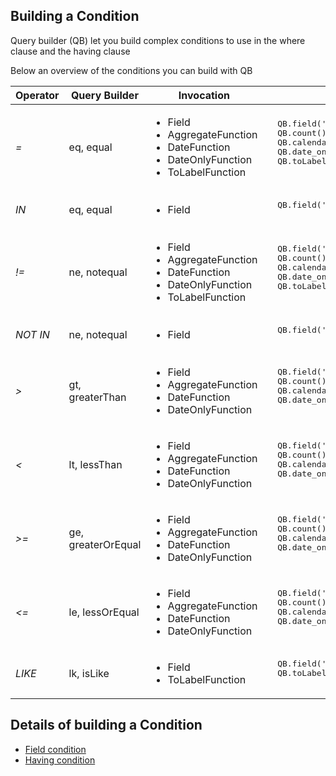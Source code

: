 ## Building a Condition

Query builder (QB) let you build complex conditions to use in the where clause and the having clause 

Below an overview of the conditions you can build with QB

<table>
<thead>
<tr>
  <th>Operator</th>
  <th>Query Builder</th>
  <th>Invocation</th>
  <th>Example</th>
</tr>
</thead>
<tbody><tr>
  <td><em>=</em></td>
  <td>eq, equal</td>
  <td>
    <ul>
      <li>Field</li>
      <li>AggregateFunction</li>
      <li>DateFunction</li>
      <li>DateOnlyFunction</li>
      <li>ToLabelFunction</li>
    </ul>
  </td>
  <td><pre lang="apex">
  QB.field('Name').eq('Value') // Field - SOQL : Name = 'Value'
  QB.count().eq(1) // AggregateFunction - SOQL : COUNT() = 1
  QB.calendar_month('CreatedDate').eq(1) // DateFunction - SOQL : CALENDAR_MONTH(CreatedDate) = 1
  QB.date_only('CreatedDate').eq(Date.newinstance(1960, 2, 17)) // DateOnlyFunction - SOQL : DATE_ONLY(CreatedDate) = '1960-2-17'
  QB.toLabel('Name').eq('My Name') // ToLabelFunction - SOQL : toLabel(Name) = 'My Name'
  </pre></td>
</tr>
<tr></tr>
<tr>
  <td><em>IN</em></td>
  <td>eq, equal</td>
  <td>  
    <ul>
      <li>Field</li>
    </ul>
  </td>
  <td><pre lang="apex">
  QB.field('Name').eq(new List&lt;String&gt;{'Value1','Value2'}) // Field - SOQL : Name IN ('Value1','Value2')
  </pre></td>
</tr>
<tr></tr>
<tr>
  <td><em>!=</em></td>
  <td>ne, notequal</td>
  <td>
    <ul>
      <li>Field</li>
      <li>AggregateFunction</li>
      <li>DateFunction</li>
      <li>DateOnlyFunction</li>
      <li>ToLabelFunction</li>
    </ul>
  </td>
  <td><pre lang="apex">
  QB.field('Name').ne('Value') // Field - SOQL : Name != 'Value'
  QB.count().ne(1) // AggregateFunction - SOQL : COUNT() != 1
  QB.calendar_month('CreatedDate').ne(1) // DateFunction - SOQL : CALENDAR_MONTH(CreatedDate) != 1
  QB.date_only('CreatedDate').ne(Date.newinstance(1960, 2, 17)) // DateOnlyFunction - SOQL : DATE_ONLY(CreatedDate) != '1960-2-17'
  QB.toLabel('Name').ne('My Name') // ToLabelFunction - SOQL : toLabel(Name) != 'My Name'
  </pre></td>
</tr>
<tr></tr>
<tr>
  <td><em>NOT IN</em></td>
  <td>ne, notequal</td>
  <td>    
    <ul>
      <li>Field</li>
    </ul>
  </td>
  <td><pre lang="apex">
  QB.field('Name').ne(new List&lt;String&gt;{'Value1','Value2'}) // Field - SOQL : Name NOT IN ('Value1','Value2')
  </pre></td>
</tr>
<tr></tr>
<tr>
  <td><em>&gt;</em></td>
  <td>gt, greaterThan</td>
  <td>  
    <ul>
      <li>Field</li>
      <li>AggregateFunction</li>
      <li>DateFunction</li>
      <li>DateOnlyFunction</li>
    </ul>
  </td>
  <td><pre lang="apex">
  QB.field('Name').gt('Value') // Field - SOQL : Name &gt; 'Value'
  QB.count().gt(1) // AggregateFunction - SOQL : COUNT() &gt; 1
  QB.calendar_month('CreatedDate').gt(1) // DateFunction - SOQL : CALENDAR_MONTH(CreatedDate) &gt; 1
  QB.date_only('CreatedDate').gt(Date.newinstance(1960, 2, 17)) // DateOnlyFunction - SOQL : DATE_ONLY(CreatedDate) &gt; '1960-2-17'
  </pre></td>
</tr>
<tr></tr>
<tr>
  <td><em>&lt;</em></td>
  <td>lt, lessThan</td>
  <td>  
    <ul>
      <li>Field</li>
      <li>AggregateFunction</li>
      <li>DateFunction</li>
      <li>DateOnlyFunction</li>
    </ul>
  </td>
  <td><pre lang="apex">
  QB.field('Name').lt('Value') // Field - SOQL : Name &lt; 'Value'
  QB.count().lt(1) // AggregateFunction - SOQL : COUNT() &lt; 1
  QB.calendar_month('CreatedDate').lt(1) // DateFunction - SOQL : CALENDAR_MONTH(CreatedDate) &lt; 1
  QB.date_only('CreatedDate').lt(Date.newinstance(1960, 2, 17)) // DateOnlyFunction - SOQL : DATE_ONLY(CreatedDate) &lt; '1960-2-17'
  </pre></td>
</tr>
<tr></tr>
<tr>
  <td><em>&gt;=</em></td>
  <td>ge, greaterOrEqual</td>
  <td>  
    <ul>
      <li>Field</li>
      <li>AggregateFunction</li>
      <li>DateFunction</li>
      <li>DateOnlyFunction</li>
    </ul>
  </td>
  <td><pre lang="apex">
  QB.field('Name').ge('Value') // Field - SOQL : Name &gt;= 'Value'
  QB.count().ge(1) // AggregateFunction - SOQL : COUNT() &gt;= 1
  QB.calendar_month('CreatedDate').ge(1) // DateFunction - SOQL : CALENDAR_MONTH(CreatedDate) &gt;= 1
  QB.date_only('CreatedDate').ge(Date.newinstance(1960, 2, 17)) // DateOnlyFunction - SOQL : DATE_ONLY(CreatedDate) &gt;= '1960-2-17'
  </pre></td>
</tr>
<tr></tr>
<tr>
  <td><em>&lt;=</em></td>
  <td>le, lessOrEqual</td>
  <td>  
    <ul>
      <li>Field</li>
      <li>AggregateFunction</li>
      <li>DateFunction</li>
      <li>DateOnlyFunction</li>
    </ul>
  </td>
  <td><pre lang="apex">
  QB.field('Name').le('Value') // Field - SOQL : Name &lt;= 'Value'
  QB.count().le(1) // AggregateFunction - SOQL : COUNT() &lt;= 1
  QB.calendar_month('CreatedDate').le(1) // DateFunction - SOQL : CALENDAR_MONTH(CreatedDate) &lt;= 1
  QB.date_only('CreatedDate').le(Date.newinstance(1960, 2, 17)) // DateOnlyFunction - SOQL : DATE_ONLY(CreatedDate) &lt;= '1960-2-17'
  </pre></td>
</tr>
<tr></tr>
<tr>
  <td><em>LIKE</em></td>
  <td>lk, isLike</td>
  <td>    
    <ul>
      <li>Field</li>
      <li>ToLabelFunction</li>
    </ul>
  </td>
  <td><pre lang="apex">
  QB.field('Name').lk('Val%') // Field - SOQL : Name LIKE 'Val%'
  QB.toLabel('Name').lk('My N%') // ToLabelFunction - SOQL : toLabel(Name) LIKE 'My N%'
  </pre></td>
</tr>
</tbody>
</table>


## Details of building a Condition

* [Field condition](FIELD.md)
* [Having condition](HAVING.md)
